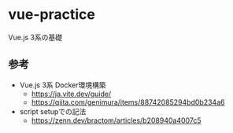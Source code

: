 # vue-practice
Vue.js 3系の基礎

## 参考
- Vue.js 3系 Docker環境構築
	- https://ja.vite.dev/guide/
	- https://qiita.com/genimura/items/88742085294bd0b234a6
- script setupでの記法
	- https://zenn.dev/bractom/articles/b208940a4007c5

